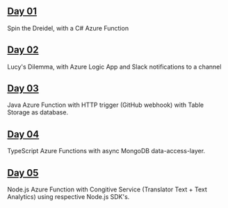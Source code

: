 ## [Day 01](https://github.com/marcusturewicz/25-days-of-serverless-challenge/tree/master/Day-01)
Spin the Dreidel, with a C# Azure Function

## [Day 02](https://github.com/marcusturewicz/25-days-of-serverless-challenge/tree/master/Day-02)
Lucy's Dilemma, with Azure Logic App and Slack notifications to a channel

## [Day 03](https://github.com/marcusturewicz/25-days-of-serverless-challenge/tree/master/Day-03)
Java Azure Function with HTTP trigger (GitHub webhook) with Table Storage as database.

## [Day 04](https://github.com/marcusturewicz/25-days-of-serverless-challenge/tree/master/Day-04)
TypeScript Azure Functions with async MongoDB data-access-layer.

## [Day 05](https://github.com/marcusturewicz/25-days-of-serverless-challenge/tree/master/Day-05)
Node.js Azure Function with Congitive Service (Translator Text + Text Analytics) using respective Node.js SDK's.
